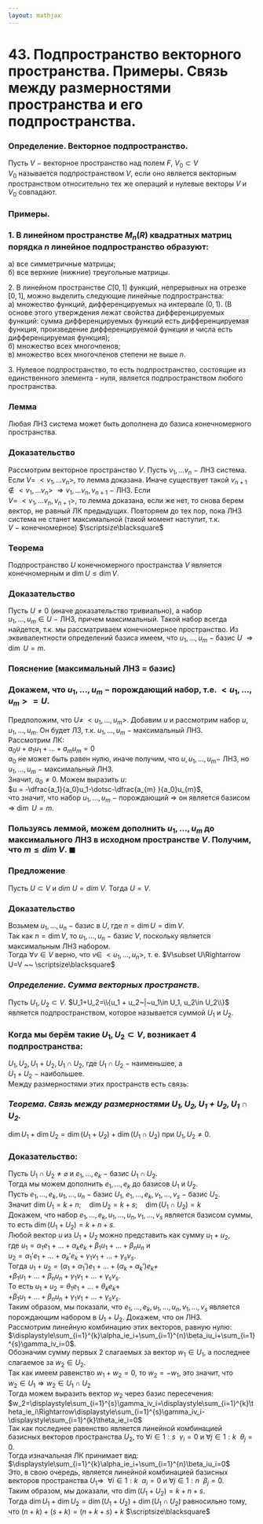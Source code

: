 ```yaml
---  
layout: mathjax  
---  
```

  
# 43. Подпространство векторного пространства. Примеры. Связь между размерностями пространства и его подпространства.  
  
### Определение. Векторное подпространство.  
Пусть $V~-$ векторное пространство над полем $F$, $V_0 \subset V$  
$V_0$ называется подпространством $V$, если оно является векторным пространством относительно тех же операций и нулевые векторы $V$ и $V_0$ совпадают.  
  
### Примеры.  
  
### $1.$ В линейном пространстве $M_n(R)$ квадратных матриц порядка $n$ линейное подпространство образуют:  
а) все симметричные матрицы;  
б) все верхние (нижние) треугольные матрицы.  
  
$2.$ В линейном пространстве $C[0, 1]$ функций, непрерывных на отрезке $[0, 1]$, можно выделить следующие линейные подпространства:  
а) множество функций, дифференцируемых на интервале $(0, 1)$. (В основе этого утверждения лежат свойства дифференцируемых функций: сумма дифференцируемых функций есть дифференцируемая функция, произведение дифференцируемой функции и числа есть дифференцируемая функция);  
б) множество всех многочленов;  
в) множество всех многочленов степени не выше $n$.  
  
$3.$ Нулевое подпространство, то есть подпространство, состоящие из единственного элемента - нуля, является подпространством любого пространства.  
  
### Лемма  
Любая ЛНЗ система может быть дополнена до базиса конечномерного пространства.  
  
### Доказательство  
Рассмотрим векторное пространство $V$. Пусть $v_1, \dotsc v_n~-$ ЛНЗ система. Если $V =~<v_1, \dotsc v_n>$, то лемма доказана. Иначе существует такой $v_{n+1}$ $\not\in <v_1, \dotsc v_n>$  $\Rightarrow v_1, \dotsc v_n, v_{n+1}~-$ ЛНЗ. Если  
$V =~<v_1, \dotsc v_n, v_{n+1}>$, то лемма доказана, если же нет, то снова берем вектор, не равный ЛК предыдущих. Повторяем до тех пор, пока ЛНЗ система не станет максимальной (такой момент наступит, т.к.  
$V~-$ конечномерное)  $\scriptsize\blacksquare$  
  
### Теорема  
Подпространство $U$ конечномерного пространства $V$ является конечномерным и $\dim U \le \dim V$.  
  
### Доказательство  
Пусть $U \neq 0$ (иначе доказательство тривиально), а набор  
$u_1, \dotsc, u_m \in U~-$ ЛНЗ, причем максимальный. Такой набор всегда найдется, т.к. мы рассматриваем конечномерное пространство. Из эквивалентности определений базиса имеем, что $u_1, \dotsc, u_m~-$ базис $U$ $\Rightarrow \dim~U = m$.  
  
### Пояснение (максимальный ЛНЗ = базис)  
  
### Докажем, что $u_1, \dotsc, u_m~-$ порождающий набор, т.е. $<u_1, \dotsc, u_m> = U$.  
Предположим, что $U \neq~<u_1, \dotsc, u_m>$. Добавим $u$ и рассмотрим набор $u, u_1, \dotsc, u_m$. Он будет ЛЗ, т.к. $u_1, \dotsc, u_m~-$ максимальный ЛНЗ.  
Рассмотрим ЛК:  
$a_0 u + a_1 u_ 1 + \dotsc + a_m u_m = 0$  
$a_0$ не может быть равен нулю, иначе получим, что $u, u_1, \dotsc, u_m -$ ЛНЗ, но $u_1, \dotsc, u_m~-$ максимальный ЛНЗ.  
Значит, $a_0 \neq 0$. Можем выразить $u$:  
$u = -\dfrac{a_1}{a_0}u_1-\dotsc-\dfrac{a_{m} }{a_0}u_{m}$,  
что значит, что набор $u_1, \dotsc, u_m~-$ порождающий $\Rightarrow$ он является базисом $\Rightarrow$ $\dim~U = m$.  
  
### Пользуясь леммой, можем дополнить $u_1, \dotsc, u_m$ до максимального ЛНЗ в исходном пространстве $V$. Получим, что $m \le dim~V$. $\blacksquare$  
  
### Предложение  
Пусть $U \subset V$ и $dim~U = dim~V$. Тогда $U = V$.  
  
### Доказательство  
Возьмем $u_1, \dotsc ,u_n~-$ базис в $U$, где $n = \dim U = \dim V$.  
Так как $n=\dim V$, то $u_1,...,u_n~-$ базис $V$, поскольку является максимальным ЛНЗ набором.  
Тогда $\forall v\in V$ верно, что $v\in~<u_1,...,u_n>$, т. е. $V\subset U\Rightarrow U=V ~~ \scriptsize\blacksquare$  
  
### *Определение. Сумма векторных пространств.*  
Пусть $U_1, U_2\subset V.$ $U_1+U_2=\\{u_1 + u_2~|~u_1\in U_1, u_2\in U_2\\}$ является подпространством, которое называется суммой $U_1$ и $U_2$.  
  
### Когда мы берём такие $U_1, U_2\subset V$, возникает 4 подпространства:  
$U_1, U_2, U_1 + U_2, U_1 \cap U_2$, где $U_1\cap U_2 ~-~$наименьшее, а  
$U_1+U_2~-~$наибольшее.  
Между размерностями этих пространств есть связь:  
  
### *Теорема. Связь между размерностями $U_1, U_2, U_1 + U_2, U_1 \cap U_2$.*  
$\dim U_1 + \dim U_2= \dim(U_1+U_2)+\dim(U_1\cap U_2)$ при $U_1,U_2\ne0$.  
  
### Доказательство:  
Пусть $U_1\cap U_2\ne\varnothing$ и $e_1,...,e_k~-~$базис $U_1\cap U_2$.  
Тогда мы можем дополнить $e_1,...,e_k$ до базисов $U_1$ и $U_2$.  
Пусть $e_1,...,e_k,u_1,...,u_n~-~$базис $U_1$, $e_1,...,e_k,v_1,...,v_s~-~$базис $U_2$.  
Значит $\dim U_1=k+n;\quad\dim U_2=k+s;\quad\dim(U_1\cap U_2)=k$  
Докажем, что набор $e_1,...,e_k,u_1,...,u_n,v_1,...,v_s$ является базисом суммы, то есть $\dim(U_1+U_2)=k+n+s$.  
Любой вектор $u$ из $U_1+U_2$ можно представить как сумму $u_1 + u_2$,  
где $u_1=\alpha_1e_1+...+\alpha_ke_k+\beta_1u_1+...+\beta_nu_n$ и  
$u_2 = \alpha_1' e_1 +...+ \alpha_k' e_k+\gamma_1 v_1 +...+ \gamma_s v_s$.  
Тогда $u_1+u_2=(\alpha_1+\alpha_1')e_1+...+(\alpha_k+\alpha_k')e_k+$  
$+\beta_1 u_1+...+\beta_n u_n + \gamma_1 v_1+...+\gamma_s v_s$.  
То есть $u_1+u_2=\theta_1 e_1+...+\theta_k e_k+$  
$+\beta_1 u_1+...+\beta_n u_n + \gamma_1 v_1+...+\gamma_s v_s$.  
Таким образом, мы показали, что $e_1,...,e_k,u_1,...,u_n,v_1,...,v_s$ является порождающим набором в $U_1+U_2$. Докажем, что он ЛНЗ.  
Рассмотрим линейную комбинацию этих векторов, равную нулю:  
$\displaystyle\sum_{i=1}^{k}\alpha_ie_i+\sum_{i=1}^{n}\beta_iu_i+\sum_{i=1}^{s}\gamma_iv_i=0$.  
Обозначим сумму первых 2 слагаемых за вектор $w_1\in U_1$, а последнее слагаемое за $w_2\in U_2$.  
Так как имеем равенство $w_1+w_2=0$, то $w_2=-w_1$, это значит, что  
$w_2\in U_1\Rightarrow w_2\in U_1\cap U_2$  
Тогда можем выразить вектор $w_2$ через базис пересечения:  
$w_2=\displaystyle\sum_{i=1}^{s}\gamma_iv_i=\displaystyle\sum_{i=1}^{k}\theta_ie_i\Rightarrow\displaystyle\sum_{i=1}^{s}\gamma_iv_i-\displaystyle\sum_{i=1}^{k}\theta_ie_i=0$  
Так как последнее равенство является линейной комбинацией базисных векторов пространства $U_2$, то $\forall i\in 1:s  ~~  \gamma_i=0$  и $\forall j\in 1: k  ~~  \theta_j=0$.  
Тогда изначальная ЛК принимает вид:  
$\displaystyle\sum_{i=1}^{k}\alpha_ie_i+\sum_{i=1}^{n}\beta_iu_i=0$  
Это, в свою очередь, является линейной комбинацией базисных векторов пространства $U_1\Rightarrow$ $~\forall i\in 1:k  ~~  \alpha_i=0$  и $\forall j\in 1: n  ~~  \beta_j=0$.  
Таким образом, мы доказали, что $\dim(U_1+U_2)=k+n+s$.  
Тогда $\dim U_1 + \dim U_2= \dim(U_1+U_2)+\dim(U_1\cap U_2)$ равносильно тому, что $(n+k)+(s+k)=(n+k+s)+k$  $\scriptsize\blacksquare$  
